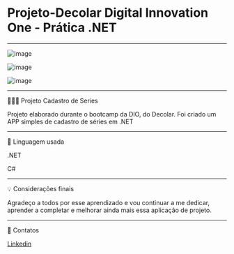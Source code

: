 # Projeto-Decolar  Digital Innovation One - Prática .NET
********************************************************************************************
![image](https://user-images.githubusercontent.com/72118415/150065294-14ac7e9d-7daa-484a-8f8f-10bd08dc07d0.png)

![image](https://user-images.githubusercontent.com/72118415/150065516-9543e89c-e2d0-4135-bacb-c173c4a277fa.png)


![image](https://user-images.githubusercontent.com/72118415/150065598-7bea26c0-4daa-48c5-9c42-a91fba7e6ece.png)









**********************************************************************************************
👩🏻‍💻 Projeto Cadastro de Series 

Projeto elaborado durante o bootcamp da DIO, do Decolar.
Foi criado um APP simples de cadastro de séries em .NET

**********************************************************************************************
🚀 Linguagem usada 

.NET

C#
*********************************************************************************************
💡 Considerações finais 

Agradeço a todos por esse aprendizado e vou continuar a me dedicar, aprender a completar e melhorar
ainda mais essa aplicação de projeto. 
*********************************************************************************************

📧  Contatos

[Linkedin](https://www.linkedin.com/in/christiane-gozza/)
